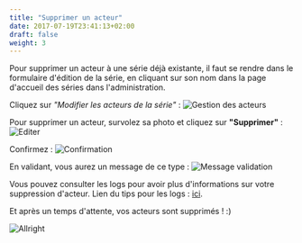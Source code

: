 ```yaml
---
title: "Supprimer un acteur"
date: 2017-07-19T23:41:13+02:00
draft: false
weight: 3
---
```


Pour supprimer un acteur à une série déjà existante, il faut se rendre dans le formulaire d'édition de la série, en cliquant sur son nom dans la page d'accueil des séries dans l'administration. 

Cliquez sur _"Modifier les acteurs de la série"_ :
![Gestion des acteurs](https://i.imgur.com/SaynJBd.png) 

Pour supprimer un acteur, survolez sa photo et cliquez sur **"Supprimer"** :
![Editer](https://i.imgur.com/6P6tamD.png)

Confirmez :
![Confirmation](https://i.imgur.com/NOsgOv2.png)

En validant, vous aurez un message de ce type : 
![Message validation](https://i.imgur.com/fAWYbbu.png)

Vous pouvez consulter les logs pour avoir plus d'informations sur votre suppression d'acteur. Lien du tips pour les logs : [ici](/tips/logs).

Et après un temps d'attente, vos acteurs sont supprimés ! :)

![Allright](https://media.giphy.com/media/LjUOTsO6EaUWA/giphy.gif)
